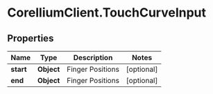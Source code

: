 # CorelliumClient.TouchCurveInput

## Properties

Name | Type | Description | Notes
------------ | ------------- | ------------- | -------------
**start** | **Object** | Finger Positions | [optional] 
**end** | **Object** | Finger Positions | [optional] 


